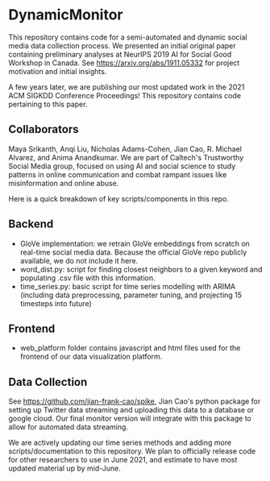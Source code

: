 # DynamicMonitor

This repository contains code for a semi-automated and dynamic social media data collection process. We presented an initial original paper containing preliminary analyses at NeurIPS 2019 AI for Social Good Workshop in Canada. See https://arxiv.org/abs/1911.05332 for project motivation and initial insights. 

A few years later, we are publishing our most updated work in the 2021 ACM SIGKDD Conference Proceedings! This repository contains code pertaining to this paper.

## Collaborators
Maya Srikanth, Anqi Liu, Nicholas Adams-Cohen, Jian Cao, R. Michael Alvarez, and Anima Anandkumar. We are part of Caltech's Trustworthy Social Media group, focused on using AI and social science to study patterns in online communication and combat rampant issues like misinformation and online abuse. 

Here is a quick breakdown of key scripts/components in this repo. 

## Backend 
- GloVe implementation: we retrain GloVe embeddings from scratch on real-time social media data. Because the official GloVe repo publicly available, we do not include it here.
- word_dist.py: script for finding closest neighbors to a given keyword and populating .csv file with this information.
- time_series.py: basic script for time series modelling with ARIMA (including data preprocessing, parameter tuning, and projecting 15 timesteps into future)

## Frontend 
- web_platform folder contains javascript and html files used for the frontend of our data visualization platform.


## Data Collection
See https://github.com/jian-frank-cao/spike, Jian Cao's python package for setting up Twitter data streaming and uploading this data to a database or google cloud. Our final monitor version will integrate with this package to allow for automated data streaming. 

We are actively updating our time series methods and adding more scripts/documentation to this repository. We plan to officially release code for other researchers to use in June 2021, and estimate to have most updated material up by mid-June.
